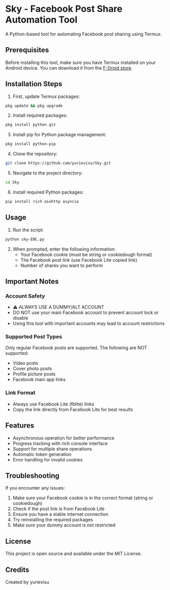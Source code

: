 # Sky - Facebook Post Share Automation Tool

A Python-based tool for automating Facebook post sharing using Termux.

## Prerequisites

Before installing this tool, make sure you have Termux installed on your Android device. You can download it from the [F-Droid store](https://f-droid.org/en/packages/com.termux/).

## Installation Steps

1. First, update Termux packages:
```bash
pkg update && pkg upgrade
```

2. Install required packages:
```bash
pkg install python git
```

3. Install pip for Python package management:
```bash
pkg install python-pip
```

4. Clone the repository:
```bash
git clone https://github.com/yurievisu/Sky.git
```

5. Navigate to the project directory:
```bash
cd Sky
```

6. Install required Python packages:
```bash
pip install rich aiohttp asyncio
```

## Usage

1. Run the script:
```bash
python sky-ENC.py
```

2. When prompted, enter the following information:
   - Your Facebook cookie (must be string or cookiedough format)
   - The Facebook post link (use Facebook Lite copied link)
   - Number of shares you want to perform

## Important Notes

### Account Safety
- ⚠️ ALWAYS USE A DUMMY/ALT ACCOUNT
- DO NOT use your main Facebook account to prevent account lock or disable
- Using this tool with important accounts may lead to account restrictions

### Supported Post Types
Only regular Facebook posts are supported. The following are NOT supported:
- Video posts
- Cover photo posts
- Profile picture posts
- Facebook main app links

### Link Format
- Always use Facebook Lite (fblite) links
- Copy the link directly from Facebook Lite for best results

## Features

- Asynchronous operation for better performance
- Progress tracking with rich console interface
- Support for multiple share operations
- Automatic token generation
- Error handling for invalid cookies

## Troubleshooting

If you encounter any issues:

1. Make sure your Facebook cookie is in the correct format (string or cookiedough)
2. Check if the post link is from Facebook Lite
3. Ensure you have a stable internet connection
4. Try reinstalling the required packages
5. Make sure your dummy account is not restricted

## License

This project is open source and available under the MIT License.

## Credits

Created by yurievisu
